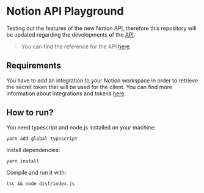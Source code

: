 # Notion API Playground
Testing out the features of the new Notion API, therefore this repository will be updated
regarding the developments of the [API](https://developers.notion.com).
> You can find the reference for the API [here](https://developers.notion.com/reference/intro).
## Requirements
You have to add an integration to your Notion workspace in order to retrieve the secret token that will be used
for the client. You can find more information about integrations and tokens [here](https://developers.notion.com/docs/getting-started).
## How to run?
You need typescript and node.js installed on your machine:
```
yarn add global typescript
```
Install dependencies:
```
yarn install
```
Compile and run it with:
```
tsc && node dist/index.js
```
